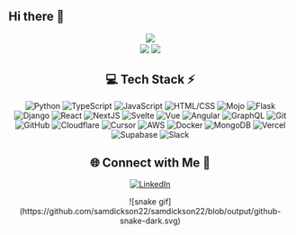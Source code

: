 ## Hi there 👋

<!-- Stats -->
<div align="center">
  <img src="https://github-readme-stats.vercel.app/api?username=sammydick22&theme=aura&hide_border=true&include_all_commits=true&count_private=true" width="55%" /> </br>
  <img src="https://github-readme-streak-stats.herokuapp.com/?user=sammydick22&theme=aura&hide_border=true" width="50%" />
  <img src="https://github-readme-stats.vercel.app/api/top-langs/?username=sammydick22&theme=aura&hide_border=true&include_all_commits=true&count_private=true&layout=compact" width="36%" /> </br>
</div>


<!-- Tech Stack -->
<div align="center">
  
## 💻 Tech Stack ⚡
![Python](https://img.shields.io/badge/python-3670A0?style=for-the-badge&logo=python&logoColor=ffdd54) ![TypeScript](https://img.shields.io/badge/typescript-007acc?style=for-the-badge&logo=typescript&logoColor=white) ![JavaScript](https://img.shields.io/badge/javascript-F7DF1C?style=for-the-badge&logo=javascript&logoColor=white) ![HTML/CSS](https://img.shields.io/badge/HTML/CSS-E34C26?style=for-the-badge&logo=html5&logoColor=white) ![Mojo](https://img.shields.io/badge/mojo-FF6103?style=for-the-badge&logo=mojo&logoColor=white) ![Flask](https://img.shields.io/badge/flask-007F2F?style=for-the-badge&logo=flask&logoColor=white) ![Django](https://img.shields.io/badge/django-092E20?style=for-the-badge&logo=django&logoColor=white) ![React](https://img.shields.io/badge/react-61DAFB?style=for-the-badge&logo=react&logoColor=white) ![NextJS](https://img.shields.io/badge/next.js-000000?style=for-the-badge&logo=nextdotjs&logoColor=white) ![Svelte](https://img.shields.io/badge/svelte-111827?style=for-the-badge&logo=svelte&logoColor=white) ![Vue](https://img.shields.io/badge/vue-4FC04D?style=for-the-badge&logo=vue.js&logoColor=white) ![Angular](https://img.shields.io/badge/angular-DD0031?style=for-the-badge&logo=angular&logoColor=white) ![GraphQL](https://img.shields.io/badge/GraphQL-E10098?style=for-the-badge&logo=graphql&logoColor=white) ![Git](https://img.shields.io/badge/git-F05033?style=for-the-badge&logo=git&logoColor=white) ![GitHub](https://img.shields.io/badge/github-121011?style=for-the-badge&logo=github&logoColor=white) ![Cloudflare](https://img.shields.io/badge/Cloudflare-F38020?style=for-the-badge&logo=cloudflare&logoColor=white) ![Cursor](https://img.shields.io/badge/Cursor-000000?style=for-the-badge) ![AWS](https://img.shields.io/badge/AWS-FF9900?style=for-the-badge&logo=aws&logoColor=white) ![Docker](https://img.shields.io/badge/docker-0DB7ED?style=for-the-badge&logo=docker&logoColor=white) ![MongoDB](https://img.shields.io/badge/mongodb-47A248?style=for-the-badge&logo=mongodb&logoColor=white) ![Vercel](https://img.shields.io/badge/vercel-000000?style=for-the-badge&logo=vercel&logoColor=white) ![Supabase](https://img.shields.io/badge/supabase-3ECF8E?style=for-the-badge&logo=supabase&logoColor=white) ![Slack](https://img.shields.io/badge/slack-4A154B?style=for-the-badge&logo=slack&logoColor=white)


</div>



<!-- Social connections -->
<div align="center">

## 🌐 Connect with Me 🍬
[![LinkedIn](https://img.shields.io/badge/LinkedIn-%230077B5.svg?logo=linkedin&logoColor=white)](https://www.linkedin.com/in/sam-dickson-58bb99283/)

</div>



<!-- Snake Animation -->
<div align="center">
  ![snake gif](https://github.com/samdickson22/samdickson22/blob/output/github-snake-dark.svg)
</div>
